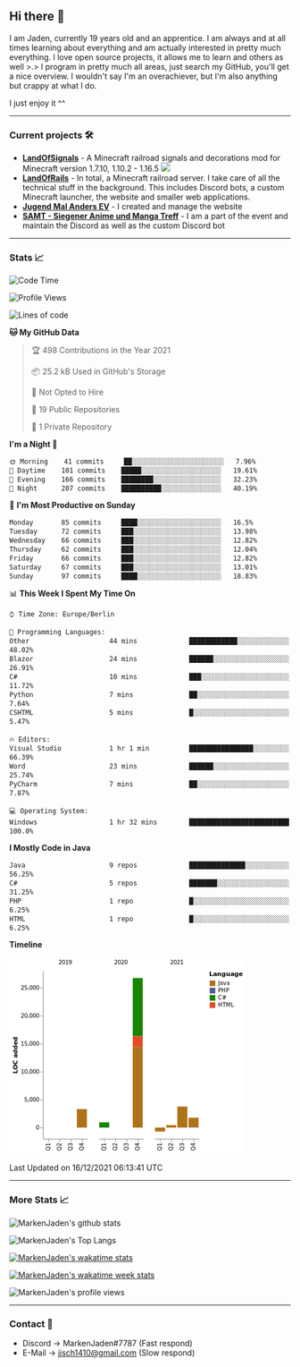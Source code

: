 ## Hi there 👋
I am Jaden, currently 19 years old and an apprentice. I am always and at all times learning about everything and am actually interested in pretty much everything. I love open source projects, it allows me to learn and others as well >.>
I program in pretty much all areas, just search my GitHub, you'll get a nice overview.
I wouldn't say I'm an overachiever, but I'm also anything but crappy at what I do.

I just enjoy it ^^

---

### Current projects 🛠

* [**LandOfSignals**](https://github.com/LandOfRails/LandOfSignals) - A Minecraft railroad signals and decorations mod for Minecraft version 1.7.10, 1.10.2 - 1.16.5
  [![](https://cdn.discordapp.com/attachments/709854318689255434/824981860009639956/2021-03-26_13.22.42.png)](https://www.curseforge.com/minecraft/mc-mods/landofsignals)
* [**LandOfRails**](https://github.com/LandOfRails) - In total, a Minecraft railroad server. I take care of all the technical stuff in the background. This includes Discord bots, a custom Minecraft launcher, the website and smaller web applications.
* [**Jugend Mal Anders EV**](https://jugendmalanders.de/) - I created and manage the website
* [**SAMT - Siegener Anime und Manga Treff**](https://discord.gg/QHC3UE9) - I am a part of the event and maintain the Discord as well as the custom Discord bot

---

### Stats 📈

<!--START_SECTION:waka-->
![Code Time](http://img.shields.io/badge/Code%20Time-491%20hrs%2042%20mins-blue)

![Profile Views](http://img.shields.io/badge/Profile%20Views-51-blue)

![Lines of code](https://img.shields.io/badge/From%20Hello%20World%20I%27ve%20Written-36%20Thousand%20lines%20of%20code-blue)

**🐱 My GitHub Data** 

> 🏆 498 Contributions in the Year 2021
 > 
> 📦 25.2 kB Used in GitHub's Storage 
 > 
> 🚫 Not Opted to Hire
 > 
> 📜 19 Public Repositories 
 > 
> 🔑 1 Private Repository 
 > 
**I'm a Night 🦉** 

```text
🌞 Morning    41 commits     ██░░░░░░░░░░░░░░░░░░░░░░░   7.96% 
🌆 Daytime    101 commits    █████░░░░░░░░░░░░░░░░░░░░   19.61% 
🌃 Evening    166 commits    ████████░░░░░░░░░░░░░░░░░   32.23% 
🌙 Night      207 commits    ██████████░░░░░░░░░░░░░░░   40.19%

```
📅 **I'm Most Productive on Sunday** 

```text
Monday       85 commits     ████░░░░░░░░░░░░░░░░░░░░░   16.5% 
Tuesday      72 commits     ███░░░░░░░░░░░░░░░░░░░░░░   13.98% 
Wednesday    66 commits     ███░░░░░░░░░░░░░░░░░░░░░░   12.82% 
Thursday     62 commits     ███░░░░░░░░░░░░░░░░░░░░░░   12.04% 
Friday       66 commits     ███░░░░░░░░░░░░░░░░░░░░░░   12.82% 
Saturday     67 commits     ███░░░░░░░░░░░░░░░░░░░░░░   13.01% 
Sunday       97 commits     ████░░░░░░░░░░░░░░░░░░░░░   18.83%

```


📊 **This Week I Spent My Time On** 

```text
⌚︎ Time Zone: Europe/Berlin

💬 Programming Languages: 
Other                    44 mins             ████████████░░░░░░░░░░░░░   48.02% 
Blazor                   24 mins             ██████░░░░░░░░░░░░░░░░░░░   26.91% 
C#                       10 mins             ███░░░░░░░░░░░░░░░░░░░░░░   11.72% 
Python                   7 mins              ██░░░░░░░░░░░░░░░░░░░░░░░   7.64% 
CSHTML                   5 mins              █░░░░░░░░░░░░░░░░░░░░░░░░   5.47%

🔥 Editors: 
Visual Studio            1 hr 1 min          ████████████████░░░░░░░░░   66.39% 
Word                     23 mins             ██████░░░░░░░░░░░░░░░░░░░   25.74% 
PyCharm                  7 mins              ██░░░░░░░░░░░░░░░░░░░░░░░   7.87%

💻 Operating System: 
Windows                  1 hr 32 mins        █████████████████████████   100.0%

```

**I Mostly Code in Java** 

```text
Java                     9 repos             ██████████████░░░░░░░░░░░   56.25% 
C#                       5 repos             ███████░░░░░░░░░░░░░░░░░░   31.25% 
PHP                      1 repo              █░░░░░░░░░░░░░░░░░░░░░░░░   6.25% 
HTML                     1 repo              █░░░░░░░░░░░░░░░░░░░░░░░░   6.25%

```


**Timeline**

![Chart not found](https://raw.githubusercontent.com/MarkenJaden/MarkenJaden/main/charts/bar_graph.png) 


 Last Updated on 16/12/2021 06:13:41 UTC
<!--END_SECTION:waka-->

---

### More Stats 📈

![MarkenJaden's github stats](https://github-readme-stats.vercel.app/api?username=MarkenJaden&count_private=true&show_icons=true&theme=radical)

![MarkenJaden's Top Langs](https://github-readme-stats.vercel.app/api/top-langs/?username=MarkenJaden&theme=radical)

[![MarkenJaden's wakatime stats](https://github-readme-stats.vercel.app/api/wakatime?username=MarkenJaden&theme=radical)](https://wakatime.com/@17f322c9-222a-48b4-9e15-983c41f7aed4)

[![MarkenJaden's wakatime week stats](https://wakatime.com/badge/user/17f322c9-222a-48b4-9e15-983c41f7aed4.svg)](https://wakatime.com/@17f322c9-222a-48b4-9e15-983c41f7aed4)

<!--[![MarkenJaden's Codewars stats](https://www.codewars.com/users/MarkenJaden/badges/large)](https://www.codewars.com/users/MarkenJaden)-->

![MarkenJaden's profile views](https://komarev.com/ghpvc/?username=MarkenJaden)

---

### Contact 💌

* Discord -> MarkenJaden#7787 (Fast respond)
* E-Mail -> jjsch1410@gmail.com (Slow respond)



<!--
**MarkenJaden/MarkenJaden** is a ✨ _special_ ✨ repository because its `README.md` (this file) appears on your GitHub profile.

Here are some ideas to get you started:

- 🔭 I’m currently working on ...
- 🌱 I’m currently learning ...
- 👯 I’m looking to collaborate on ...
- 🤔 I’m looking for help with ...
- 💬 Ask me about ...
- 📫 How to reach me: ...
- 😄 Pronouns: ...
- ⚡ Fun fact: ...
-->
